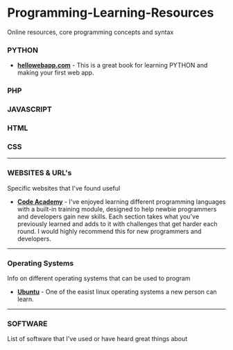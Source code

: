 # Programming-Learning-Resources
Online resources, core programming concepts and syntax

### PYTHON

* [**hellowebapp.com**](https://hellowebapp.com/) - This is a great book for learning PYTHON and making your first web app.

### PHP

### JAVASCRIPT

### HTML

### CSS

***

### WEBSITES & URL's
Specific websites that I've found useful

* [**Code Academy**](http://www.codecademy.com/learn) - I've enjoyed learning different programming languages with a built-in training module, designed to help newbie programmers and developers gain new skills. Each section takes what you've previously learned and adds to it with challenges that get harder each round. I would highly recommend this for new programmers and developers.

***

### Operating Systems
Info on different operating systems that can be used to program

* [**Ubuntu**](http://www.ubuntu.com/) - One of the easist linux operating systems a new person can learn.

***

### SOFTWARE
List of software that I've used or have heard great things about
